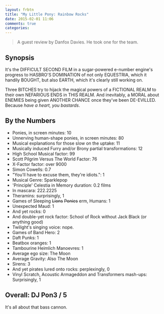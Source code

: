 ```yaml
---
layout: frbtn
title: "My Little Pony: Rainbow Rocks"
date: 2015-02-01 11:06
comments: true
categories: 
---
```


> A guest review by Danfox Davies. He took one for the team.

## Synopsis

It's the DIFFICULT SECOND FILM in a sugar-powered e-number engine's progress to HASBRO'S DOMINATION of not only EQUESTRIA, which it handily BOUGHT, but also EARTH, which it's clearly still working on.

Three BITCHES try to hijack the magical powers of a FICTIONAL REALM to their own NEFARIOUS ENDS in THIS REALM. And inevitably, a MORAL about ENEMIES being given ANOTHER CHANCE once they've been DE-EVILLED. Because *have a heart, you bastards*.

## By the Numbers

* Ponies, in screen minutes: 10
* Unnerving human-shape ponies, in screen minutes: 80
* Musical explanations for those slow on the uptake: 11
* Musically induced Furry and/or Brony partial transformations: 12
* High School Musical factor: 99
* Scott Pilgrim Versus The World Factor: 76
* X-Factor factor: over 9000
* Simon Cowells: 0.7
* "You'll have to excuse them, they're idiots.": 1
* Musical Genre: Sparklepop
* 'Principle' Celestia in Memory duration: 0.2 films
* In mascara: 222.2225
* Theramins: surprisingly, 1
* Games of Sleeping <strike>Lions</strike> <strike>Ponies</strike> erm, Humans: 1
* Unexpected Maud: 1
* And yet rocks: 0
* And double-yet rock factor: School of Rock without Jack Black (or anything good)
* Twilight's singing voice: nope.
* Games of Band Hero: 2
* Daft Punks: 1
* Beatbox oranges: 1
* Tambourine Heimlich Manoevres: 1
* Average ego size: The Moon
* Average Gravity: Also The Moon
* Sirens: 3
* And yet pirates lured onto rocks: perplexingly, 0
* Vinyl Scratch, Acoustic Armageddon and Transformers mash-ups: Surprisingly, 1

## Overall: DJ Pon3 / 5

It's all about that bass cannon.
